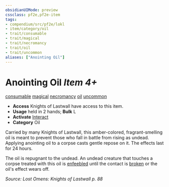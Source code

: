 ```yaml
---
obsidianUIMode: preview
cssclass: pf2e,pf2e-item
tags:
- compendium/src/pf2e/lokl
- item/category/oil
- trait/consumable
- trait/magical
- trait/necromancy
- trait/oil
- trait/uncommon
aliases: ["Anointing Oil"]
---
```

# Anointing Oil *Item 4+*  
[consumable](../../../rules/traits/consumable.md)  [magical](../../../rules/traits/magical.md)  [necromancy](../../../rules/traits/necromancy.md)  [oil](../../../rules/traits/oil.md)  [uncommon](../../../rules/traits/uncommon.md)  

- **Access** Knights of Lastwall have access to this item.
- **Usage** held in 2 hands; **Bulk** L
- **Activate** [Interact](../../../rules/actions/interact.md)
- **Category** Oil

Carried by many Knights of Lastwall, this amber-colored, fragrant-smelling oil is meant to prevent those who fall in battle from rising as undead. Applying anointing oil to a corpse casts gentle repose on it. The effects last for 24 hours.

The oil is repugnant to the undead. An undead creature that touches a corpse treated with this oil is [enfeebled](../../../rules/conditions.md#Enfeebled) until the contact is [broken](../../../rules/conditions.md#Broken) or the oil's effect wears off.

*Source: Lost Omens: Knights of Lastwall p. 88*